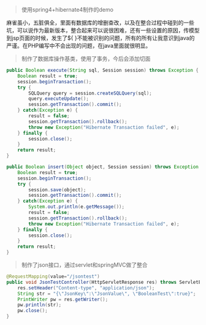 >使用spring4+hibernate4制作的demo

麻雀虽小，五脏俱全，里面有数据库的增删查改，以及在整合过程中碰到的一些坑，可以说作为最新版本，整合起来可以说很困难，还有一些设置的原因，传模型到jsp页面的时候，发生了${  }不能被识别的问题，所有的所有让我意识到java的严谨。在PHP编写中不会出现的问题，在java里面就很明显。

>制作了数据库操作基类，使用了事务，今后会添加切面

```java
public Boolean execute(String sql, Session session) throws Exception {
    Boolean result = true;
    session.beginTransaction();
    try {
        SQLQuery query = session.createSQLQuery(sql);
        query.executeUpdate();
        session.getTransaction().commit();
    } catch(Exception e) {
        result = false;
        session.getTransaction().rollback();
        throw new Exception("Hibernate Transaction failed", e);
    } finally {
        session.close();
    }
    return result;
}

public Boolean insert(Object object, Session session) throws Exception {
    Boolean result = true;
    session.beginTransaction();
    try {
        session.save(object);
        session.getTransaction().commit();
    } catch(Exception e) {
        System.out.println(e.getMessage());
        result = false;
        session.getTransaction().rollback();
        throw new Exception("Hibernate Transaction failed", e);
    } finally {
        session.close();
    }
    return result;
}
```

>制作了json接口，通过servlet和springMVC做了整合

```java
@RequestMapping(value="/jsontest")
public void JsonTestController(HttpServletResponse res) throws ServletException, IOException {
    res.setHeader("Content-type", "application/json");
    String str = "{\"JsonKey\":\"JsonValue\", \"BooleanTest\":true}";
    PrintWriter pw = res.getWriter();
    pw.println(str);
    pw.close();
}
```

